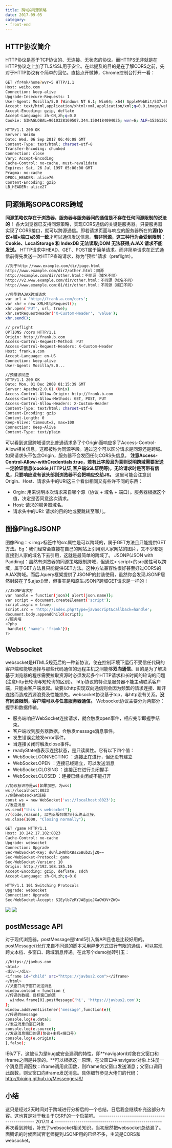 ```yaml
---
title: 跨域&同源策略
date: 2017-09-05
category:
- front-end
---
```

## HTTP协议简介
HTTP协议是基于TCP协议的、无连接、无状态的协议。而HTTPS无非就是在HTTP协议之上加了TLS/SSL用于安全。在此提及的目的是在了解CORS之前，先对于HTTP协议有个简单的回忆。直接点开微博，Chrome控制台打开一看：
``` bash
GET /fr4nk/home?wvr=5 HTTP/1.1
Host: weibo.com
Connection: keep-alive
Upgrade-Insecure-Requests: 1
User-Agent: Mozilla/5.0 (Windows NT 6.1; Win64; x64) AppleWebKit/537.36 (KHTML, like Gecko) Chrome/60.0.3112.101 Safari/537.36
Accept: text/html,application/xhtml+xml,application/xml;q=0.9,image/webp,image/apng,*/*;q=0.8
Accept-Encoding: gzip, deflate
Accept-Language: zh-CN,zh;q=0.8
Cookie: SINAGLOBAL=9610328169507.344.1504184094025; wvr=6; ALF=1536136253

HTTP/1.1 200 OK
Server: WeiBo
Date: Wed, 06 Sep 2017 06:40:08 GMT
Content-Type: text/html; charset=utf-8
Transfer-Encoding: chunked
Connection: close
Vary: Accept-Encoding
Cache-Control: no-cache, must-revalidate
Expires: Sat, 26 Jul 1997 05:00:00 GMT
Pragma: no-cache
DPOOL_HEADER: alice76
Content-Encoding: gzip
LB_HEADER: alice27
```

## 同源策略SOP&CORS跨域
**同源策略仅存在于浏览器，服务器与服务器间的通信是不存在任何同源限制的说法的！** 各大浏览器已支持同源策略，实现CORS通信的关键是服务器。只要服务器实现了CORS接口，就可以跨源通信。即若请求页面与响应的服务器所在的**源(协议+域+端口)必须一致**才可以通信发送信息。**若非同源，这三种行为会受到限制：Cookie、LocalStorage 和 IndexDB 无法读取;DOM 无法获得;AJAX 请求不能发送。**
HTTP请求中HEAD、GET、POST属于简单请求。而非简单请求在正式通信前得先发送一次HTTP查询请求，称为"预检"请求（preflight）。
``` bash
//对于http://www.example.com/dir/page.html
http://www.example.com/dir2/other.html：同源
http://example.com/dir/other.html：不同源（域名不同）
http://v2.www.example.com/dir/other.html：不同源（域名不同）
http://www.example.com:81/dir/other.html：不同源（端口不同）

//典型的AJAX跨域请求
var url = 'http://frank.a.com/cors';
var xhr = new XMLHttpRequest();
xhr.open('PUT', url, true);
xhr.setRequestHeader('X-Custom-Header', 'value');
xhr.send();

// preflight
OPTIONS /cors HTTP/1.1
Origin: http://frank.b.com
Access-Control-Request-Method: PUT
Access-Control-Request-Headers: X-Custom-Header
Host: frank.a.com
Accept-Language: en-US
Connection: keep-alive
User-Agent: Mozilla/5.0...

//预请求回应
HTTP/1.1 200 OK
Date: Mon, 01 Dec 2008 01:15:39 GMT
Server: Apache/2.0.61 (Unix)
Access-Control-Allow-Origin: http://frank.b.com
Access-Control-Allow-Methods: GET, POST, PUT
Access-Control-Allow-Headers: X-Custom-Header
Content-Type: text/html; charset=utf-8
Content-Encoding: gzip
Content-Length: 0
Keep-Alive: timeout=2, max=100
Connection: Keep-Alive
Content-Type: text/plain
```

可以看到这里跨域请求比普通请求多了个Origin而响应多了Access-Control-Allow相关信息，这都被称为同源字段。通过这个可以区分请求是同源还是跨域。如果请求头不包含Origin，服务器不会发回任何CORS头信息。
**注意Access-Control-Allow-withCredentials:true，若有此字段且为真则说明跨域需要发送一定验证信息(cookie,HTTP认证,客户端SSL证明等)，无论请求时是否带有信息，只要响应没有该头部则浏览器不会把响应交给JS。**
这里可能会注意到Origin、Host、请求头中的URI这三个看似相同又有些许不同的东西：
- Orgin: 用来说明本次请求来自哪个源（协议 + 域名 + 端口）。服务器根据这个值，决定是否同意这次请求。
- Host: 请求的服务器域名。
- 请求头中的URI: 请求的目的地或要跳转至哪儿。

## 图像Ping&JSONP
图像Ping：< img\>标签中的src属性是可以跨域的，属于GET方法且只能提供GET方法。Eg：我们经常会直接在自己的网站上引用别人家网站的图片，又不少都是直接到人家的域名下去引用，这就是最简单的跨域了。
JSONP(JSON with Padding)：虽然有浏览器的同源策略限制跨域，但通过< script\>的src属性可以跨域，属于GET方法且只能提供GET方法。这种方法兼容性很好甚至好过CORS的AJAX跨域。而后Jquery框架提供了JSONP的封装使用，虽然你会发现JSONP居然封装在了$.ajax()里，但事实是和原生JSONP跨域GET请求是一样的！
``` bash
//JSONP请求方
var handle = function(json){ alert(json.name)}; 
var script = document.createElement('script'); 
script.async = true; 
script.src = 'http://index.php?type=javascript&callback=handle';
document.body.appendChild(script);
//服务端
<?php
 handle({ 'name': 'frank'});
?>
```

## Websocket
websocket是HTML5规范后的一种新协议，使在控制环境下运行不受信任代码的客户端和能够选择与那些代码通信的远程主机之间能够**双向通信**。目的是为了解决基于浏览器的程序需要拉取资源时必须发起多个HTTP请求和长时间的轮询的问题(注意http长轮询与短轮询的区别)。
http协议的特点是服务器不能主动联系客户端，只能由客户端发起。故要以http实现双向通信则会因为频繁的请求连接、断开连接而造成资源浪费及性能损失。websocket协议基于tcp，与http没有关系。**没有同源限制，客户端可以与任意服务器通信。**
Websocket协议主要分为两部分：握手和数据传输。
- 服务端响应WebSocket连接请求，就会触发open事件，相应完毕即握手结束。
- 客户端收到服务器数据，会触发message消息事件。
- 发生错误会触发error事件。
- 当连接关闭时触发close事件。
- readyState值表示连接状态，是只读属性。它有以下四个值：
 - WebSocket.CONNECTING ：连接正在进行，但还没有建立
 - WebSocket.OPEN ：连接已经建立，可以发送消息
 - WebSocket.CLOSING ：连接正在进行关闭握手
 - WebSocket.CLOSED ：连接已经关闭或不能打开

``` bash
//协议标识符是ws(如果加密，为wss)
ws://localhost:8023
//创建websocket连接
const ws = new WebSocket('ws://localhost:8023');
//发送消息
ws.send("this is websocket");
//(code,reason), 以告诉服务端为什么终止连接。
ws.close(1000, "Closing normally");

GET /game HTTP/1.1
Host: 10.242.17.102:8023
Cache-Control: no-cache
Upgrade: websocket
Connection: Upgrade
Sec-WebSocket-Key: dGhlIHNhbXBsZSBub25jZQ==
Sec-WebSocket-Protocol: game
Sec-WebSocket-Version: 10
Origin: http://192.168.185.16
Accept-Encoding: gzip, deflate, sdch
Accept-Language: zh-CN,zh;q=0.8

HTTP/1.1 101 Switching Protocols
Upgrade: websocket
Connection: Upgrade
Sec-WebSocket-Accept: SIEylb7zRYJAEgiqJXaOW3V+ZWQ=
```
<img src="./img/websocket.png" />
<img src="./img/websocket1.png" />

## postMessage API
对于现代浏览器，postMessage是html5引入新API且也是比较好用的。postMessage()允许来自不同源的脚本采用异步方式进行有限的通信，可以实现跨文本档、多窗口、跨域消息传递。在此写个demo抛砖引玉：
``` bash
//https://javbus.com
<html>
<div></div>
<iframe id="child" src="https://javbus2.com"></iframe>
</html>
//父窗口向子窗口发送消息
window.onload = function {
//传递的数据，目标窗口的源
  window.frame[0].postMessage('hi', 'https://javbus2.com');
};
window.addEventListener('message',function(e){
//传递的message
console.log(e.data);
//发送消息的窗口对象
console.log(e.source);
//发送消息窗口的源(协议+主机+端口号)
console.log(e.origin);
},false);
```
IE6/7下，这被认为是bug或安全漏洞的特性，即**navigatord对象在父窗口和iframe之间是共享的。**可以根据这一原理，在父窗口中navigator对象上注册一个消息回调函数：iframe调用此函数，则iframe向父窗口发送消息；父窗口调用此函数，则父窗口向iframe发送消息。具体细节参见大佬们的代码： http://biqing.github.io/MessengerJS/ 

## 小结
这只是经过2天时间对于跨域进行分析后的一个总结，日后我会继续补充这部分内容。这也算是对于我关于CSRF的一个启蒙吧。
---------------------------------------------- 2017.11.4 ----------------------------------------------------
再次看到跨域，补充了websocket相关知识，当初居然把websocket总结漏了。面腾讯的时候面试官老师提到JSONP用的已经不多，主流是CORS和websocket。
